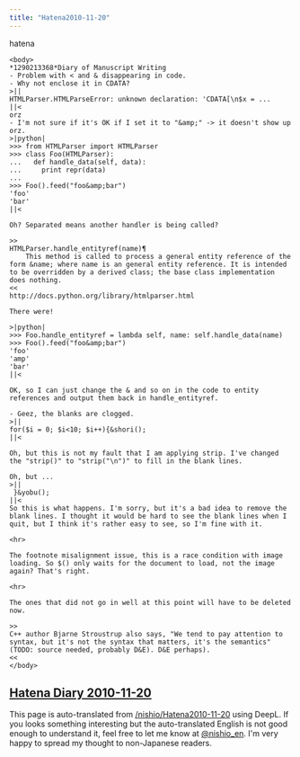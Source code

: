 ```yaml
---
title: "Hatena2010-11-20"
---
```


hatena

```
<body>
*1290213368*Diary of Manuscript Writing
- Problem with < and & disappearing in code.
- Why not enclose it in CDATA?
>||
HTMLParser.HTMLParseError: unknown declaration: 'CDATA[\n$x = ...
||<
orz
- I'm not sure if it's OK if I set it to "&amp;" -> it doesn't show up orz.
>|python|
>>> from HTMLParser import HTMLParser
>>> class Foo(HTMLParser):
...   def handle_data(self, data):
...     print repr(data)
... 
>>> Foo().feed("foo&amp;bar")
'foo'
'bar'
||<

Oh? Separated means another handler is being called?

>>
HTMLParser.handle_entityref(name)¶
    This method is called to process a general entity reference of the form &name; where name is an general entity reference. It is intended to be overridden by a derived class; the base class implementation does nothing.
<<
http://docs.python.org/library/htmlparser.html

There were!

>|python|
>>> Foo.handle_entityref = lambda self, name: self.handle_data(name)
>>> Foo().feed("foo&amp;bar")
'foo'
'amp'
'bar'
||<

OK, so I can just change the & and so on in the code to entity references and output them back in handle_entityref.

- Geez, the blanks are clogged.
>||
for($i = 0; $i<10; $i++){&shori();
||<

Oh, but this is not my fault that I am applying strip. I've changed the "strip()" to "strip("\n")" to fill in the blank lines.

Oh, but ...
>||
 }&yobu();
||<
So this is what happens. I'm sorry, but it's a bad idea to remove the blank lines. I thought it would be hard to see the blank lines when I quit, but I think it's rather easy to see, so I'm fine with it.

<hr>

The footnote misalignment issue, this is a race condition with image loading. So $() only waits for the document to load, not the image again? That's right.

<hr>

The ones that did not go in well at this point will have to be deleted now.

>>
C++ author Bjarne Stroustrup also says, "We tend to pay attention to syntax, but it's not the syntax that matters, it's the semantics" (TODO: source needed, probably D&E). D&E perhaps).
<<
</body>
```


[Hatena Diary 2010-11-20](https://nishiohirokazu.hatenadiary.org/archive/2010/11/20)
---
This page is auto-translated from [/nishio/Hatena2010-11-20](https://scrapbox.io/nishio/Hatena2010-11-20) using DeepL. If you looks something interesting but the auto-translated English is not good enough to understand it, feel free to let me know at [@nishio_en](https://twitter.com/nishio_en). I'm very happy to spread my thought to non-Japanese readers.